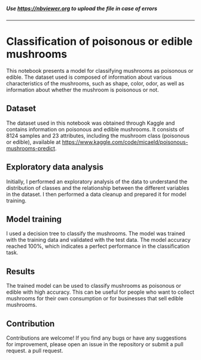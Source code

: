 ##### Use https://nbviewer.org to upload the file in case of errors
---

# Classification of poisonous or edible mushrooms

This notebook presents a model for classifying mushrooms as poisonous or edible. The dataset used is composed of information about various characteristics of the mushrooms, such as shape, color, odor, as well as information about whether the mushroom is poisonous or not.

## Dataset
The dataset used in this notebook was obtained through Kaggle and contains information on poisonous and edible mushrooms. It consists of 8124 samples and 23 attributes, including the mushroom class (poisonous or edible), available at https://www.kaggle.com/code/micaeld/poisonous-mushrooms-predict.

## Exploratory data analysis
Initially, I performed an exploratory analysis of the data to understand the distribution of classes and the relationship between the different variables in the dataset. I then performed a data cleanup and prepared it for model training.

## Model training
I used a decision tree to classify the mushrooms. The model was trained with the training data and validated with the test data. The model accuracy reached 100%, which indicates a perfect performance in the classification task.

## Results
The trained model can be used to classify mushrooms as poisonous or edible with high accuracy. This can be useful for people who want to collect mushrooms for their own consumption or for businesses that sell edible mushrooms.

## Contribution
Contributions are welcome! If you find any bugs or have any suggestions for improvement, please open an issue in the repository or submit a pull request.
a pull request.
